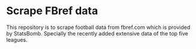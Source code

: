 
# Scrape FBref data

This repository is to scrape football data from fbref.com which is provided by StatsBomb.
Specially the recently added extensive data of the top five leagues.

